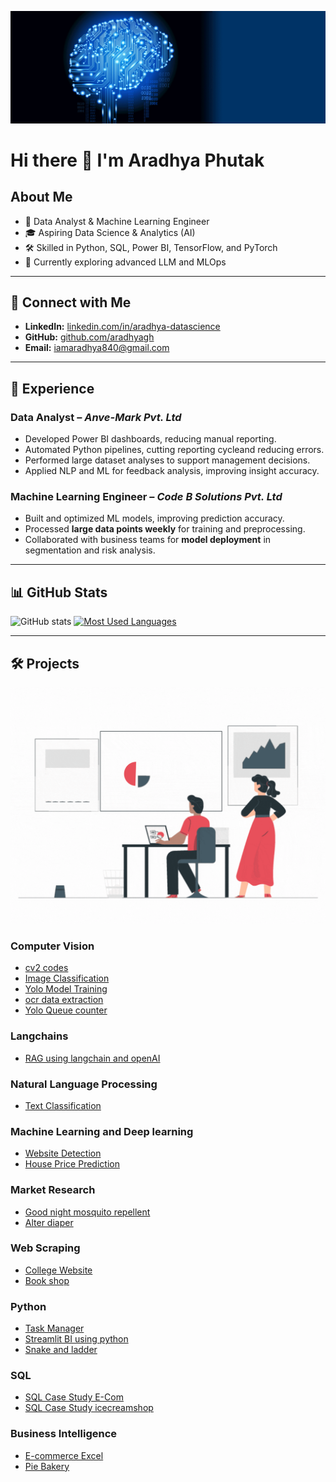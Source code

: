 ![gif for git.gif](https://github.com/aradhyagh/aradhyagh/blob/main/gif%20for%20git.gif)

# Hi there 👋 I'm Aradhya Phutak

## About Me
- 🔭 Data Analyst & Machine Learning Engineer 
- 🎓 Aspiring Data Science & Analytics (AI)
- 🛠 Skilled in Python, SQL, Power BI, TensorFlow, and PyTorch  
- 🌱 Currently exploring advanced LLM and MLOps  

---

## 🔗 Connect with Me
- **LinkedIn:** [linkedin.com/in/aradhya-datascience](https://linkedin.com/in/aradhya-datascience)
- **GitHub:** [github.com/aradhyagh](https://github.com/aradhyagh)
- **Email:** iamaradhya840@gmail.com  

---

## 💼 Experience

### **Data Analyst** – *Anve-Mark Pvt. Ltd*
- Developed Power BI dashboards, reducing manual reporting.  
- Automated Python pipelines, cutting reporting cycleand reducing errors.  
- Performed large dataset analyses to support management decisions.  
- Applied NLP and ML for feedback analysis, improving insight accuracy.

### **Machine Learning Engineer** – *Code B Solutions Pvt. Ltd*
- Built and optimized ML models, improving prediction accuracy.  
- Processed **large data points weekly** for training and preprocessing.  
- Collaborated with business teams for **model deployment** in segmentation and risk analysis.

---

## 📊 GitHub Stats
![GitHub stats](https://github-readme-stats.vercel.app/api?username=aradhyagh&show_icons=true&theme=tokyonight)
[![Most Used Languages](https://github-readme-stats.vercel.app/api/top-langs/?username=aradhyagh&langs_count=8&layout=donut&theme=tokyonight)](https://github.com/anuraghazra/github-readme-stats)

---

## 🛠 Projects

![Projects](https://github.com/aradhyagh/aradhyagh/blob/main/projects.gif)

### Computer Vision
- [cv2 codes](https://github.com/aradhyagh/Computer-Vision-with-OpenCV-Practice-Notebook)
- [Image Classification](https://github.com/aradhyagh/Image-Classification-Project)
- [Yolo Model Training](https://github.com/aradhyagh/YOLO-Model-Training)
- [ocr data extraction](https://github.com/aradhyagh/invoice-ocr-data-extraction/tree/main)
- [Yolo Queue counter](https://github.com/aradhyagh/yolo-queue-counter)

### Langchains
- [RAG using langchain and openAI](https://github.com/aradhyagh/RAG-using-LangChain-and-OpenAI)

### Natural Language Processing
- [Text Classification](https://github.com/aradhyagh/nlp-text-classification)

### Machine Learning and Deep learning
- [Website Detection](https://github.com/aradhyagh/machine-learning-website-detection)
- [House Price Prediction](https://github.com/aradhyagh/house-price-prediction)

### Market Research
- [Good night mosquito repellent](https://github.com/aradhyagh/mosquito-repellent-review-analysis)
- [Alter diaper](https://github.com/aradhyagh/alter-diaper-review-analysis)

### Web Scraping
- [College Website](https://github.com/aradhyagh/web-scraping-collegewebsite)
- [Book shop](https://github.com/aradhyagh/web_scraping_books)

### Python
- [Task Manager](https://github.com/aradhyagh/python-object-oriented-programming-task-manager)
- [Streamlit BI using python](https://github.com/aradhyagh/streamlit-bi)
- [Snake and ladder](https://github.com/aradhyagh/snake-and-ladder)

### SQL
- [SQL Case Study E-Com](https://github.com/aradhyagh/SQL-Case-study-ECom)
- [SQL Case Study icecreamshop](https://github.com/aradhyagh/sql_case_study_icecreamshop)

### Business Intelligence
- [E-commerce Excel](https://github.com/aradhyagh/E-commerce)
- [Pie Bakery](https://github.com/aradhyagh/powerbi_piebakery)
